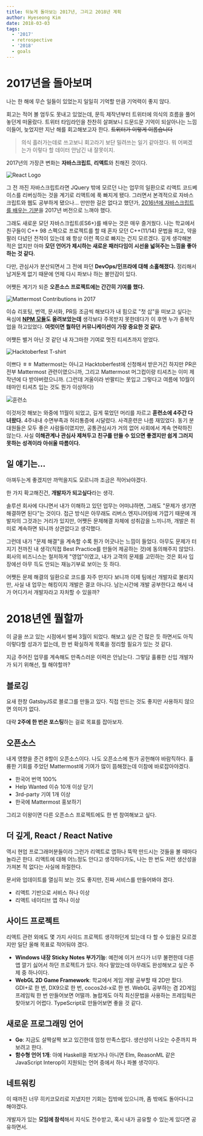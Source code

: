 ```yaml
---
title: 뒤늦게 돌아보는 2017년, 그리고 2018년 계획
author: Hyeseong Kim
date: 2018-03-03
tags:
  - '2017'
  - retrospective
  - '2018'
  - goals
---
```


# 2017년을 돌아보며

나는 한 해에 무슨 일들이 있었는지 일일히 기억할 만큼 기억력이 좋지 않다.

회고는 적어 볼 엄두도 못내고 있었는데, 문득 제작년부터 트위터에 의식의 흐름을 풀어놓던게 떠올랐다. 트위터 타임라인을 찬찬히 살펴보니 드문드문 기억이 되살아나는 느낌이들어, 늦었지만 지난 해를 회고해보고자 한다. ~~트위터가 이렇게 이롭습니다~~

> 의식 흘러가는데로 쓰고보니 회고라기 보단 밀려쓰는 일기 같아졌다. 뭐 어쩌겠는가 이렇다 할 데이터 안남긴 내 잘못이지.

2017년의 가장큰 변화는 **자바스크립트**, **리액트**와 친해진 것이다.

![React Logo](images/react-logo.png)

그 전 까진 자바스크립트라면 JQuery 밖에 모르던 나는 업무의 일환으로 리액트 코드베이스를 리버싱하는 것을 계기로 리액트에 푹 빠지게 됐다. 그러면서 본격적으로 자바스크립트와 웹도 공부하게 됐으나... 만만한 길은 없다고 했던가, [2016년에 자바스크립트를 배우는 기분](http://www.looah.com/article/view/2054)을 2017년 버전으로 느껴야 했다.

그래도 새로운 모던 자바스크립트(ES6+)를 배우는 것은 매우 즐거웠다. 나는 학교에서 친구들이 C++ 98 스펙으로 프로젝트를 할 때 혼자 모던 C++(11/14) 문법을 파고, 약을 팔러 다녔던 전적이 있는데 왜 항상 이런 쪽으로 빠지는 건지 모르겠다. 깊게 생각해본 적은 없지만 아마 **모던 언어가 제시하는 새로운 패러다임이 시선을 넓혀주는 느낌을 좋아하는 것 같다.**

다만, 관심사가 분산되면서 그 전에 파던 **DevOps/인프라에 대해 소홀해졌다.** 정리해서 남겨둔게 없기 때문에 언제 다시 파보나 하는 불안감이 있다.

어쨋든 계기가 되준 **오픈소스 프로젝트에는 간간히 기여를 했다.**

![Mattermost Contributions in 2017](images/mattermost-contribution-in-2017.png)

이슈 리포팅, 번역, 문서화, PR등 조금씩 해보다가 내 힘으로 "첫 삽"을 떠보고 싶다는 욕심에 **[NPM 모듈](https://npm.im/mattermost-typed)도 올려보았는데** 생각보다 주목받지 못한데다가 이 후엔 누가 중복작업을 하고있었다. **여럿이면 뭘하던 커뮤니케이션이 가장 중요한 것 같다.**

어쨋든 별거 아닌 것 같던 내 자그마한 기여로 멋진 티셔츠까지 얻었다.

![Hacktoberfest T-shirt](images/hacktoberfest-tshirt.jpg)

이쁘다 ㅎㅎ Mattermost는 아니고 Hacktoberfest에 신청해서 받은거긴 하지만 PR은 전부 Mattermost 관련이였으니까, 그리고 Mattermost 머그컵이랑 티셔츠는 이미 제작년에 다 받아버렸으니까. (그런데 겨울이라 반팔티는 못입고 그렇다고 여름에 10월이 테마인 티셔츠 입는 것도 뭔가 이상하다)

![훈련소](images/훈련소.jpg)

이것저것 해보는 와중에 11월이 되었고, 길게 묶었던 머리를 자르고 **훈련소에 4주간 다녀왔다.** 4주내내 수면부족과 허리통증에 시달렸다. 사격훈련은 나름 재밌었다. 동기 분대원들은 모두 좋은 사람들이였지만, 공통관심사가 거의 없어 사회에서 계속 연락하진 않는다. 사실 **이해관계나 관심사 제쳐두고 친구를 만들 수 있으면 좋겠지만 쉽게 그러지 못하는 성격이라 아쉬울 따름이다.**

## 일 얘기는...

아껴두는게 좋겠지만 까먹을지도 모르니까 조금은 적어놔야겠다.

한 가지 확고해진건, **개발자가 되고싶다**라는 생각.

솔루션 회사에 다니면서 내가 이해하고 있던 업무는 어떠냐하면, 그래도 "문제가 생기면 해결하면 된다"는 것이다. 접근 방식은 아무래도 리버스 엔지니어링에 가깝기 때문에 개발자의 그것과는 거리가 있지만, 어쨋든 문제해결 자체에 성취감을 느끼니까, 개발은 취미로 계속하면 되니까 상관없다고 생각했다.

그런데 내가 "문제 해결"을 계속할 수록 뭔가 어긋나는 느낌이 들었다. 아무도 문제가 터지기 전까진 내 생각(직접 Best Practice를 만들어 제공하는 것)에 동의해주지 않았다. 회사의 비즈니스는 철저하게 "영업"이였고, 내가 고객의 문제를 고민하는 것은 회사 입장에선 아무 득도 안되는 재능기부로 보이는 듯 하다.

어쨋든 문제 해결의 일환으로 코드를 자주 만지다 보니까 이제 팀에선 개발자로 불리지만, 사실 내 업무는 해킹이지 개발은 결코 아니다. 남는시간에 개발 공부한다고 해서 내가 어디가서 개발자라고 자처할 수 있을까?

# 2018년엔 뭘할까

이 글을 쓰고 있는 시점에서 벌써 3월이 되었다. 해보고 싶은 건 많은 듯 하면서도 아직 이렇다할 성과가 없는데, 한 번 확실하게 목록을 정리할 필요가 있는 것 같다.

지금 주어진 업무를 계속해도 만족스러운 이력은 안남는다. 그렇담 훌륭한 신입 개발자가 되기 위해선, 뭘 해야할까?

## 블로깅

요새 한창 GatsbyJS로 블로그를 만들고 있다. 직접 만드는 것도 좋지만 사용하지 않으면 의미가 없다.

대략 **2주에 한 번은 포스팅**하는 걸로 목표를 잡아보자.

## 오픈소스

내게 영향을 준건 8할이 오픈소스이다. 나도 오픈소스에 뭔가 공헌해야 바람직하다. 훌륭한 기회를 주었던 Mattermost에 기여가 많이 뜸해졌는데 이참에 바로잡아야겠다.

- 한국어 번역 100%
- Help Wanted 이슈 10개 이상 닫기
- 3rd-party 기여 1개 이상
- 한국에 Mattermost 홍보하기

그리고 이왕이면 다른 오픈소스 프로젝트에도 한 번 참여해보고 싶다.

## 더 깊게, React / React Native

역시 현업 프로그래머분들이라 그런가 리액트로 앱하나 뚝딱 만드시는 것들을 볼 때마다 놀라곤 한다. 리액트에 대해 어느정도 안다고 생각하다가도, 나는 한 번도 저런 생산성을 가져본 적 없다는 사실에 좌절한다.

문서와 업데이트를 열심히 보는 것도 좋지만, 진짜 서비스를 만들어봐야 겠다.

- 리액트 기반으로 서비스 하나 이상
- 리액트 네이티브 앱 하나 이상

## 사이드 프로젝트
리액트 관련 외에도 몇 가지 사이드 프로젝트 생각하던게 있는데 다 할 수 있을진 모르겠지만 일단 올해 목표로 적어둬야 겠다.

- **Windows 내장 Sticky Notes 부가기능**: 예전에 이거 쓰다가 너무 불편한데 다른 앱 깔기 싫어서 하던 프로젝트가 있다. 하다 말았는데 아무래도 완성해보고 싶은 주제 중 하나이다.
- **WebGL 2D Game Framework**: 학교에서 게임 개발 공부할 때 2D만 팠다. GDI+로 한 번, DX9으로 한 번, cocos2d-x로 한 번. WebGL 공부하는 겸 2D게임 프레임웍 한 번 만들어보면 어떨까. 놀랍게도 아직 최신문법을 사용하는 프레임웍은 찾아보기 어렵다. TypeScript로 만들어보면 좋을 것 같다.

## 새로운 프로그래밍 언어

- **Go**: 지금도 살짝살짝 보고 있긴한데 엄청 만족스럽다. 생산성이 나오는 수준까지 파보려고 한다.
- **함수형 언어 1개**: 아예 Haskell을 파보거나 아니면 Elm, ReasonML 같은 JavaScript Interop이 지원되는 언어 중에서 하나 파볼 생각이다.

## 네트워킹

이 때까진 너무 히키코모리로 지냈지만 기회는 집밖에 있으니까, 좀 밖에도 돌아다니고 해야겠다.

개발자가 있는 **모임에 참석**해서 지식도 전수받고, 혹시 내가 공유할 수 있는게 있다면 공유하면서.
